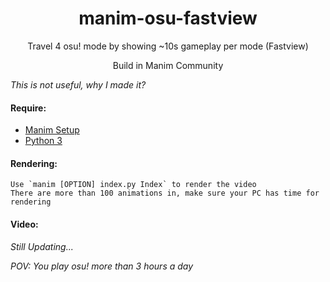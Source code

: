 <h1 align="center">manim-osu-fastview</h1>
<p align="center">Travel 4 osu! mode by showing ~10s gameplay per mode (Fastview)</p>
<p align="center">Build in Manim Community</p>

*This is not useful, why I made it?*

#### Require: 

- [Manim Setup](https://docs.manim.community/en/stable/installation.html)
- [Python 3](https://www.python.org/)
	
#### Rendering:
	Use `manim [OPTION] index.py Index` to render the video
	There are more than 100 animations in, make sure your PC has time for rendering
#### Video:

*Still Updating...*


*POV: You play osu! more than 3 hours a day*